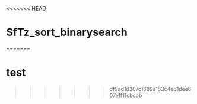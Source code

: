 <<<<<<< HEAD
# SfTz_sort_binarysearch
=======
# test
>>>>>>> df9ad1d207c1689a163c4e61dee607e1f11cbcbb
